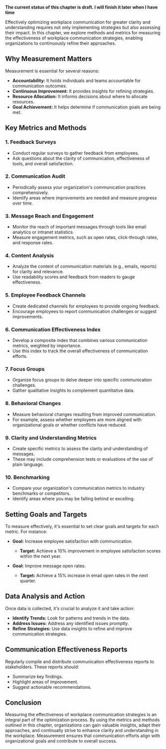 **The current status of this chapter is draft. I will finish it later when I have time**

Effectively optimizing workplace communication for greater clarity and understanding requires not only implementing strategies but also assessing their impact. In this chapter, we explore methods and metrics for measuring the effectiveness of workplace communication strategies, enabling organizations to continuously refine their approaches.

Why Measurement Matters
-----------------------

Measurement is essential for several reasons:

* **Accountability:** It holds individuals and teams accountable for communication outcomes.
* **Continuous Improvement:** It provides insights for refining strategies.
* **Resource Allocation:** It informs decisions about where to allocate resources.
* **Goal Achievement:** It helps determine if communication goals are being met.

Key Metrics and Methods
-----------------------

### 1. **Feedback Surveys**

* Conduct regular surveys to gather feedback from employees.
* Ask questions about the clarity of communication, effectiveness of tools, and overall satisfaction.

### 2. **Communication Audit**

* Periodically assess your organization's communication practices comprehensively.
* Identify areas where improvements are needed and measure progress over time.

### 3. **Message Reach and Engagement**

* Monitor the reach of important messages through tools like email analytics or intranet statistics.
* Measure engagement metrics, such as open rates, click-through rates, and response rates.

### 4. **Content Analysis**

* Analyze the content of communication materials (e.g., emails, reports) for clarity and relevance.
* Use readability scores and feedback from readers to gauge effectiveness.

### 5. **Employee Feedback Channels**

* Create dedicated channels for employees to provide ongoing feedback.
* Encourage employees to report communication challenges or suggest improvements.

### 6. **Communication Effectiveness Index**

* Develop a composite index that combines various communication metrics, weighted by importance.
* Use this index to track the overall effectiveness of communication efforts.

### 7. **Focus Groups**

* Organize focus groups to delve deeper into specific communication challenges.
* Gather qualitative insights to complement quantitative data.

### 8. **Behavioral Changes**

* Measure behavioral changes resulting from improved communication.
* For example, assess whether employees are more aligned with organizational goals or whether conflicts have reduced.

### 9. **Clarity and Understanding Metrics**

* Create specific metrics to assess the clarity and understanding of messages.
* These may include comprehension tests or evaluations of the use of plain language.

### 10. **Benchmarking**

* Compare your organization's communication metrics to industry benchmarks or competitors.
* Identify areas where you may be falling behind or excelling.

Setting Goals and Targets
-------------------------

To measure effectively, it's essential to set clear goals and targets for each metric. For instance:

* **Goal:** Increase employee satisfaction with communication.

  * **Target:** Achieve a 10% improvement in employee satisfaction scores within the next year.
* **Goal:** Improve message open rates.

  * **Target:** Achieve a 15% increase in email open rates in the next quarter.

Data Analysis and Action
------------------------

Once data is collected, it's crucial to analyze it and take action:

* **Identify Trends:** Look for patterns and trends in the data.
* **Address Issues:** Address any identified issues promptly.
* **Refine Strategies:** Use data insights to refine and improve communication strategies.

Communication Effectiveness Reports
-----------------------------------

Regularly compile and distribute communication effectiveness reports to stakeholders. These reports should:

* Summarize key findings.
* Highlight areas of improvement.
* Suggest actionable recommendations.

Conclusion
----------

Measuring the effectiveness of workplace communication strategies is an integral part of the optimization process. By using the metrics and methods outlined in this chapter, organizations can gain valuable insights, adapt their approaches, and continually strive to enhance clarity and understanding in the workplace. Measurement ensures that communication efforts align with organizational goals and contribute to overall success.

